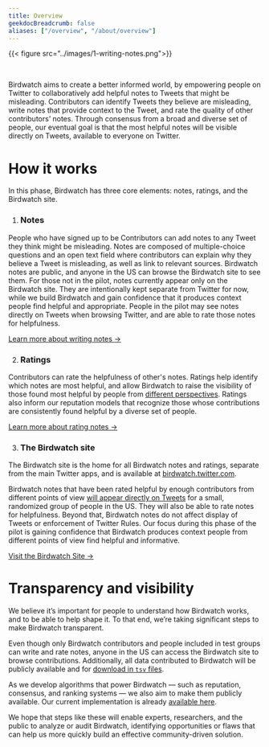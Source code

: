 ```yaml
---
title: Overview
geekdocBreadcrumb: false
aliases: ["/overview", "/about/overview"]
---
```


{{< figure src="../images/1-writing-notes.png">}}

<br>

Birdwatch aims to create a better informed world, by empowering people on Twitter to collaboratively add helpful notes to Tweets that might be misleading.
Contributors can identify Tweets they believe are misleading, write notes that provide context to the Tweet, and rate the quality of other contributors’ notes. Through consensus from a broad and diverse set of people, our eventual goal is that the most helpful notes will be visible directly on Tweets, available to everyone on Twitter.

# How it works

In this phase, Birdwatch has three core elements: notes, ratings, and the Birdwatch site.

1. ### Notes

People who have signed up to be Contributors can add notes to any Tweet they think might be misleading. Notes are composed of multiple-choice questions and an open text field where contributors can explain why they believe a Tweet is misleading, as well as link to relevant sources. Birdwatch notes are public, and anyone in the US can browse the Birdwatch site to see them. For those not in the pilot, notes currently appear only on the Birdwatch site. They are intentionally kept separate from Twitter for now, while we build Birdwatch and gain confidence that it produces context people find helpful and appropriate. People in the pilot may see notes directly on Tweets when browsing Twitter, and are able to rate those notes for helpfulness.

[Learn more about writing notes →](../writing-notes/)

2. ### Ratings

Contributors can rate the helpfulness of other's notes. Ratings help identify which notes are most helpful, and allow Birdwatch to raise the visibility of those found most helpful by people from [different perspectives](../diversity-of-perspectives). Ratings also inform our reputation models that recognize those whose contributions are consistently found helpful by a diverse set of people.

[Learn more about rating notes →](../rating-notes/)

3. ### The Birdwatch site

The Birdwatch site is the home for all Birdwatch notes and ratings, separate from the main Twitter apps, and is available at [birdwatch.twitter.com](https://birdwatch.twitter.com).

Birdwatch notes that have been rated helpful by enough contributors from different points of view [will appear directly on Tweets](../notes-on-twitter/) for a small, randomized group of people in the US. They will also be able to rate notes for helpfulness. Beyond that, Birdwatch notes do not affect display of Tweets or enforcement of Twitter Rules. Our focus during this phase of the pilot is gaining confidence that Birdwatch produces context people from different points of view find helpful and informative.

[Visit the Birdwatch Site →](https://birdwatch.twitter.com)

# Transparency and visibility

We believe it’s important for people to understand how Birdwatch works, and to be able to help shape it. To that end, we’re taking significant steps to make Birdwatch transparent.

Even though only Birdwatch contributors and people included in test groups can write and rate notes, anyone in the US can access the Birdwatch site to browse contributions. Additionally, all data contributed to Birdwatch will be publicly available and for [download in `tsv` files](https://twitter.com/i/birdwatch/download-data).

As we develop algorithms that power Birdwatch — such as reputation, consensus, and ranking systems — we also aim to make them publicly available. Our current implementation is already [available here](../note-ranking).

We hope that steps like these will enable experts, researchers, and the public to analyze or audit Birdwatch, identifying opportunities or flaws that can help us more quickly build an effective community-driven solution.
